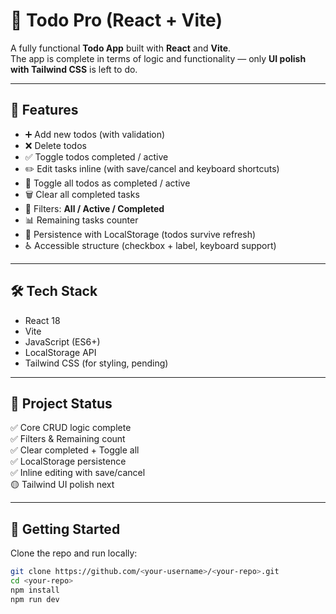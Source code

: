 # 📝 Todo Pro (React + Vite)

A fully functional **Todo App** built with **React** and **Vite**.  
The app is complete in terms of logic and functionality — only **UI polish with Tailwind CSS** is left to do.

---

## 🚀 Features

- ➕ Add new todos (with validation)
- ❌ Delete todos
- ✅ Toggle todos completed / active
- ✏️ Edit tasks inline (with save/cancel and keyboard shortcuts)
- 🔄 Toggle all todos as completed / active
- 🗑️ Clear all completed tasks
- 🎯 Filters: **All / Active / Completed**
- 📊 Remaining tasks counter
- 💾 Persistence with LocalStorage (todos survive refresh)
- ♿ Accessible structure (checkbox + label, keyboard support)

---

## 🛠️ Tech Stack

- React 18
- Vite
- JavaScript (ES6+)
- LocalStorage API
- Tailwind CSS (for styling, pending)

---

## 📂 Project Status

✅ Core CRUD logic complete  
✅ Filters & Remaining count  
✅ Clear completed + Toggle all  
✅ LocalStorage persistence  
✅ Inline editing with save/cancel  
🟡 Tailwind UI polish next  

---

## 🚀 Getting Started

Clone the repo and run locally:

```bash
git clone https://github.com/<your-username>/<your-repo>.git
cd <your-repo>
npm install
npm run dev
